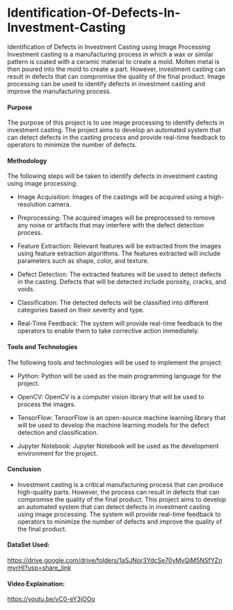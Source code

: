 # Identification-Of-Defects-In-Investment-Casting
Identification of Defects in Investment Casting using Image Processing
Investment casting is a manufacturing process in which a wax or similar pattern is coated with a ceramic material to create a mold. Molten metal is then poured into the mold to create a part. However, investment casting can result in defects that can compromise the quality of the final product. Image processing can be used to identify defects in investment casting and improve the manufacturing process.

#### Purpose
The purpose of this project is to use image processing to identify defects in investment casting. The project aims to develop an automated system that can detect defects in the casting process and provide real-time feedback to operators to minimize the number of defects.

#### Methodology
The following steps will be taken to identify defects in investment casting using image processing:

- Image Acquisition: Images of the castings will be acquired using a high-resolution camera.

- Preprocessing: The acquired images will be preprocessed to remove any noise or artifacts that may interfere with the defect detection process.

- Feature Extraction: Relevant features will be extracted from the images using feature extraction algorithms. The features extracted will include parameters such as shape, color, and texture.

- Defect Detection: The extracted features will be used to detect defects in the casting. Defects that will be detected include porosity, cracks, and voids.

- Classification: The detected defects will be classified into different categories based on their severity and type.

- Real-Time Feedback: The system will provide real-time feedback to the operators to enable them to take corrective action immediately.

#### Tools and Technologies
The following tools and technologies will be used to implement the project:

- Python: Python will be used as the main programming language for the project.

- OpenCV: OpenCV is a computer vision library that will be used to process the images.

- TensorFlow: TensorFlow is an open-source machine learning library that will be used to develop the machine learning models for the defect detection and classification.

- Jupyter Notebook: Jupyter Notebook will be used as the development environment for the project.

#### Conclusion
- Investment casting is a critical manufacturing process that can produce high-quality parts. However, the process can result in defects that can compromise the quality of the final product. This project aims to develop an automated system that can detect defects in investment casting using image processing. The system will provide real-time feedback to operators to minimize the number of defects and improve the quality of the final product.

#### DataSet Used:
https://drive.google.com/drive/folders/1aSJNor3YdcSe70yMyQjM5NSfYZnmyrHI?usp=share_link


#### Video Explaination:
https://youtu.be/vC0-eY3jOOo
